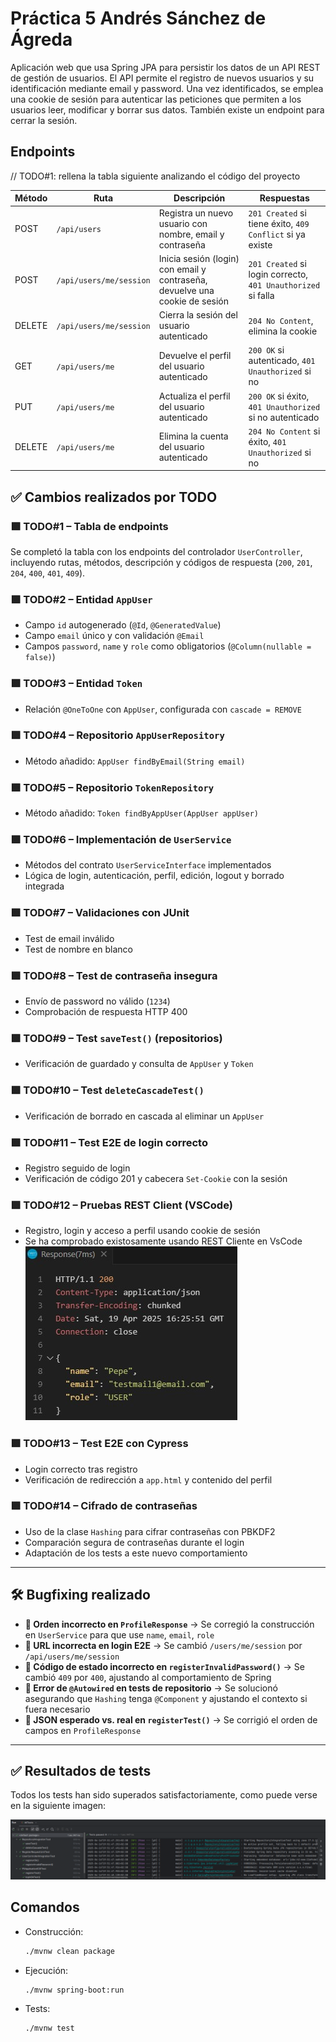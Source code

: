 # Práctica 5 Andrés Sánchez de Ágreda
Aplicación web que usa Spring JPA para persistir los datos de un API REST de gestión de usuarios.
El API permite el registro de nuevos usuarios y su identificación mediante email y password.
Una vez identificados, se emplea una cookie de sesión para autenticar las peticiones que permiten 
a los usuarios leer, modificar y borrar sus datos. También existe un endpoint para cerrar la sesión.  

## Endpoints

// TODO#1: rellena la tabla siguiente analizando el código del proyecto


| Método | Ruta                   | Descripción                                                      | Respuestas                                                   |
|--------|------------------------|------------------------------------------------------------------|--------------------------------------------------------------|
| POST   | `/api/users`           | Registra un nuevo usuario con nombre, email y contraseña        | `201 Created` si tiene éxito, `409 Conflict` si ya existe    |
| POST   | `/api/users/me/session`| Inicia sesión (login) con email y contraseña, devuelve una cookie de sesión | `201 Created` si login correcto, `401 Unauthorized` si falla |
| DELETE | `/api/users/me/session`| Cierra la sesión del usuario autenticado                        | `204 No Content`, elimina la cookie                          |
| GET    | `/api/users/me`        | Devuelve el perfil del usuario autenticado                      | `200 OK` si autenticado, `401 Unauthorized` si no            |
| PUT    | `/api/users/me`        | Actualiza el perfil del usuario autenticado                     | `200 OK` si éxito, `401 Unauthorized` si no autenticado      |
| DELETE | `/api/users/me`        | Elimina la cuenta del usuario autenticado                       | `204 No Content` si éxito, `401 Unauthorized` si no          |


## ✅ Cambios realizados por TODO

### 🟩 TODO#1 – Tabla de endpoints
Se completó la tabla con los endpoints del controlador `UserController`, incluyendo rutas, métodos, descripción y códigos de respuesta (`200`, `201`, `204`, `400`, `401`, `409`).

### 🟩 TODO#2 – Entidad `AppUser`
- Campo `id` autogenerado (`@Id`, `@GeneratedValue`)
- Campo `email` único y con validación `@Email`
- Campos `password`, `name` y `role` como obligatorios (`@Column(nullable = false)`)

### 🟩 TODO#3 – Entidad `Token`
- Relación `@OneToOne` con `AppUser`, configurada con `cascade = REMOVE`

### 🟩 TODO#4 – Repositorio `AppUserRepository`
- Método añadido: `AppUser findByEmail(String email)`

### 🟩 TODO#5 – Repositorio `TokenRepository`
- Método añadido: `Token findByAppUser(AppUser appUser)`

### 🟩 TODO#6 – Implementación de `UserService`
- Métodos del contrato `UserServiceInterface` implementados
- Lógica de login, autenticación, perfil, edición, logout y borrado integrada

### 🟩 TODO#7 – Validaciones con JUnit
- Test de email inválido
- Test de nombre en blanco

### 🟩 TODO#8 – Test de contraseña insegura
- Envío de password no válido (`1234`)
- Comprobación de respuesta HTTP 400

### 🟩 TODO#9 – Test `saveTest()` (repositorios)
- Verificación de guardado y consulta de `AppUser` y `Token`

### 🟩 TODO#10 – Test `deleteCascadeTest()`
- Verificación de borrado en cascada al eliminar un `AppUser`

### 🟩 TODO#11 – Test E2E de login correcto
- Registro seguido de login
- Verificación de código 201 y cabecera `Set-Cookie` con la sesión

### 🟩 TODO#12 – Pruebas REST Client (VSCode)
- Registro, login y acceso a perfil usando cookie de sesión
- Se ha comprobado existosamente usando REST Cliente en VsCode
  ![REST Client aprobados](imagesReadme/tokensesion.jpg)

### 🟩 TODO#13 – Test E2E con Cypress
- Login correcto tras registro
- Verificación de redirección a `app.html` y contenido del perfil

### 🟩 TODO#14 – Cifrado de contraseñas
- Uso de la clase `Hashing` para cifrar contraseñas con PBKDF2
- Comparación segura de contraseñas durante el login
- Adaptación de los tests a este nuevo comportamiento

---

## 🛠️ Bugfixing realizado

- **🧩 Orden incorrecto en `ProfileResponse`** → Se corregió la construcción en `UserService` para que use `name`, `email`, `role`
- **🧩 URL incorrecta en login E2E** → Se cambió `/users/me/session` por `/api/users/me/session`
- **🧩 Código de estado incorrecto en `registerInvalidPassword()`** → Se cambió `409` por `400`, ajustando al comportamiento de Spring
- **🧩 Error de `@Autowired` en tests de repositorio** → Se solucionó asegurando que `Hashing` tenga `@Component` y ajustando el contexto si fuera necesario
- **🧩 JSON esperado vs. real en `registerTest()`** → Se corrigió el orden de campos en `ProfileResponse`

---

## ✅ Resultados de tests

Todos los tests han sido superados satisfactoriamente, como puede verse en la siguiente imagen:

![Tests aprobados](imagesReadme/tests.png)



## Comandos 

- Construcción: 
  ```sh
  ./mvnw clean package
  ```

- Ejecución: 
  ```sh
  ./mvnw spring-boot:run
  ```

- Tests:
  ```sh
  ./mvnw test
  ```

